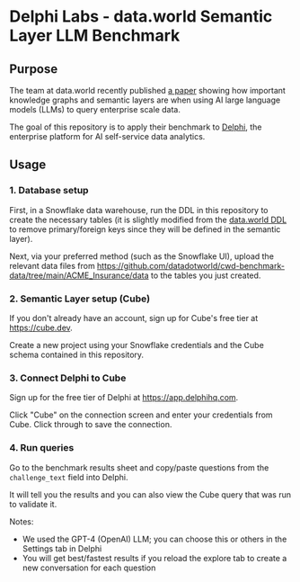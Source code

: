 # Delphi Labs - data.world Semantic Layer LLM Benchmark
## Purpose
The team at data.world recently published [a paper](https://arxiv.org/pdf/2311.07509.pdf) showing how important knowledge graphs and semantic layers are when using AI large language models (LLMs) to query enterprise scale data.

The goal of this repository is to apply their benchmark to [Delphi](https://delphihq.com), the enterprise platform for AI self-service data analytics.

## Usage
### 1. Database setup
First, in a Snowflake data warehouse, run the DDL in this repository to create the necessary tables (it is slightly modified from the [data.world DDL](https://github.com/datadotworld/cwd-benchmark-data/blob/main/ACME_Insurance/DDL/ACME_small.ddl) to remove primary/foreign keys since they will be defined in the semantic layer).

Next, via your preferred method (such as the Snowflake UI), upload the relevant data files from https://github.com/datadotworld/cwd-benchmark-data/tree/main/ACME_Insurance/data to the tables you just created.

### 2. Semantic Layer setup (Cube)
If you don't already have an account, sign up for Cube's free tier at https://cube.dev.

Create a new project using your Snowflake credentials and the Cube schema contained in this repository.

### 3. Connect Delphi to Cube
Sign up for the free tier of Delphi at https://app.delphihq.com.

Click "Cube" on the connection screen and enter your credentials from Cube. Click through to save the connection.

### 4. Run queries
Go to the benchmark results sheet and copy/paste questions from the `challenge_text` field into Delphi.

It will tell you the results and you can also view the Cube query that was run to validate it.

Notes: 
* We used the GPT-4 (OpenAI) LLM; you can choose this or others in the Settings tab in Delphi
* You will get best/fastest results if you reload the explore tab to create a new conversation for each question
